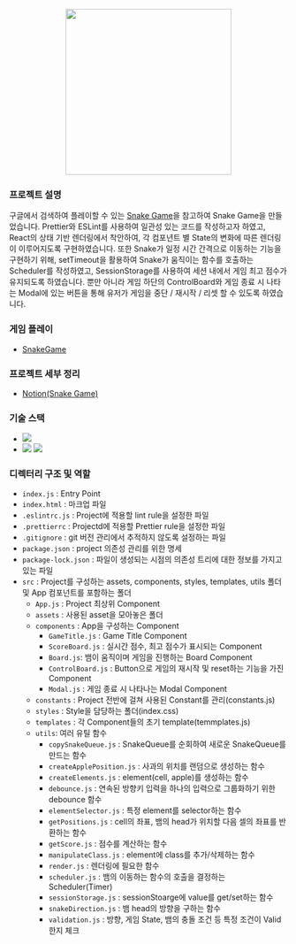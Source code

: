 <p align="center"><img src="./src/assets/snakegame.gif" width=300px height=300px/></p>

### 프로젝트 설명

구글에서 검색하여 플레이할 수 있는 [Snake Game](https://www.google.com/search?q=snakegame&ei=cfLEY7mAIZrf2roPo92h6Ak&ved=0ahUKEwj5_JPjvsv8AhWar1YBHaNuCJ0Q4dUDCA8&uact=5&oq=snakegame&gs_lcp=Cgxnd3Mtd2l6LXNlcnAQAzIHCC4QgAQQCjIHCAAQgAQQCjIHCAAQgAQQCjIHCAAQgAQQCjIHCAAQgAQQCjIHCAAQgAQQCjIHCAAQgAQQCjIGCAAQHhAKMgkIABAeEPEEEAoyBwgAEIAEEAo6CggAEEcQ1gQQsAM6BQgAEIAEOgQIABADOggIABCABBCxAzoLCAAQgAQQsQMQgwE6BQguEIAEOggILhCABBDUAjoLCC4QgAQQsQMQ1AI6CwguEIAEEMcBEK8BOg4ILhCABBCxAxDHARDRAzoECC4QQzoHCC4Q1AIQQzoECAAQQzoKCC4Q1AIQsQMQQzoOCC4QgAQQsQMQgwEQ1AI6CgguELEDENQCEEM6CAguEIAEELEDSgQIQRgASgQIRhgAUJgIWL4hYL4iaAJwAXgBgAGLAYgBkw2SAQQwLjE0mAEAoAEByAEKwAEB&sclient=gws-wiz-serp)을 참고하여 Snake Game을 만들었습니다. Prettier와 ESLint를 사용하여 일관성 있는 코드를 작성하고자 하였고, React의 상태 기반 렌더링에서 착안하여, 각 컴포년트 별 State의 변화에 따른 렌더링이 이루어지도록 구현하였습니다. 또한 Snake가 일정 시간 간격으로 이동하는 기능을 구현하기 위해, setTimeout을 활용하여 Snake가 움직이는 함수를 호출하는 Scheduler를 작성하였고, SessionStorage를 사용하여 세션 내에서 게임 최고 점수가 유지되도록 하였습니다. 뿐만 아니라 게임 하단의 ControlBoard와 게임 종료 시 나타는 Modal에 있는 버튼을 통해 유저가 게임을 중단 / 재시작 / 리셋 할 수 있도록 하였습니다.

### 게임 플레이

- [SnakeGame](https://sunghyun627.github.io/JS-SnakeGame/)

### 프로젝트 세부 정리

- [Notion(Snake Game)](https://accidental-methane-ebf.notion.site/Snake-Game-87321677a16b41eca796fba41a242b78)

### 기술 스택

- <img src="https://img.shields.io/badge/Javascript-ES6+-red"/>
- <img src="https://img.shields.io/badge/ESLint-8.25.0-red"/> <img src="https://img.shields.io/badge/Prettier-2.7.1-red"/>

### 디렉터리 구조 및 역할

- `index.js` : Entry Point
- `index.html` : 마크업 파일
- `.eslintrc.js` : Project에 적용할 lint rule을 설정한 파일
- `.prettierrc` : Projectd에 적용할 Prettier rule을 설정한 파일
- `.gitignore` : git 버전 관리에서 추적하지 않도록 설정하는 파일
- `package.json` : project 의존성 관리를 위한 명세
- `package-lock.json` : 파일이 생성되는 시점의 의존성 트리에 대한 정보를 가지고 있는 파일
- `src` : Project를 구성하는 assets, components, styles, templates, utils 폴더 및 App 컴포넌트를 포함하는 폴더
  - `App.js` : Project 최상위 Component
  - `assets` : 사용된 asset을 모아놓은 폴더
  - `components` : App을 구성하는 Component
    - `GameTitle.js` : Game Title Component
    - `ScoreBoard.js` : 실시간 점수, 최고 점수가 표시되는 Component
    - `Board.js`: 뱀이 움직이며 게임을 진행하는 Board Component
    - `ControlBoard.js` : Button으로 게임의 재시작 및 reset하는 기능을 가진 Component
    - `Modal.js` : 게임 종료 시 나타나는 Modal Component
  - `constants` : Project 전반에 걸쳐 사용된 Constant를 관리(constants.js)
  - `styles` : Style을 담당하는 폴더(index.css)
  - `templates` : 각 Component들의 초기 template(temmplates.js)
  - `utils`: 여러 유틸 함수
    - `copySnakeQueue.js` : SnakeQueue를 순회하여 새로운 SnakeQueue를 만드는 함수
    - `createApplePosition.js` : 사과의 위치를 랜덤으로 생성하는 함수
    - `createElements.js` : element(cell, apple)를 생성하는 함수
    - `debounce.js` : 연속된 방향키 입력을 하나의 입력으로 그룹화하기 위한 debounce 함수
    - `elementSelector.js` : 특정 element를 selector하는 함수
    - `getPositions.js` : cell의 좌표, 뱀의 head가 위치할 다음 셀의 좌표를 반환하는 함수
    - `getScore.js` : 점수를 계산하는 함수
    - `manipulateClass.js` : element에 class를 추가/삭제하는 함수
    - `render.js` : 렌더링에 필요한 함수
    - `scheduler.js` : 뱀의 이동하는 함수의 호출을 결정하는 Scheduler(Timer)
    - `sessionStorage.js` : sessionStoarge에 value를 get/set하는 함수
    - `snakeDirection.js` : 뱀 head의 방향을 구하는 함수
    - `validation.js` : 방향, 게임 State, 뱀의 충돌 조건 등 특정 조건이 Valid한지 체크
